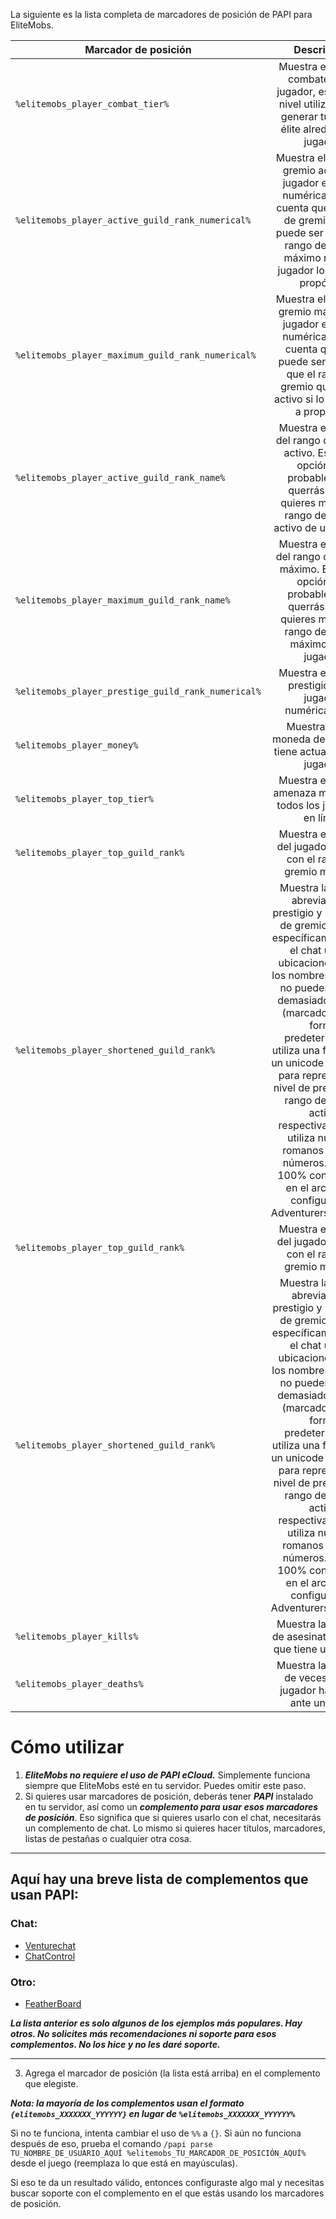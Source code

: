 La siguiente es la lista completa de marcadores de posición de PAPI para EliteMobs.

| Marcador de posición | Descripción |
|-------------|:-----------:|
| `%elitemobs_player_combat_tier%`         |     Muestra el nivel de combate de un jugador, es decir, el nivel utilizado para generar turbas de élite alrededor del jugador.     |
| `%elitemobs_player_active_guild_rank_numerical%`         |     Muestra el rango de gremio activo del jugador en forma numérica. Ten en cuenta que el rango de gremio activo puede ser inferior al rango de gremio máximo real si el jugador lo reduce a propósito.     |
| `%elitemobs_player_maximum_guild_rank_numerical%`         |     Muestra el rango de gremio máximo del jugador en forma numérica. Ten en cuenta que esto puede ser más alto que el rango de gremio que tienen activo si lo redujeron a propósito.     |
| `%elitemobs_player_active_guild_rank_name%`         |     Muestra el nombre del rango de gremio activo. Esta es la opción que probablemente querrás usar si quieres mostrar el rango de gremio activo de un jugador.     |
| `%elitemobs_player_maximum_guild_rank_name%`         |     Muestra el nombre del rango de gremio máximo. Esta es la opción que probablemente querrás usar si quieres mostrar el rango de gremio máximo de un jugador.     |
| `%elitemobs_player_prestige_guild_rank_numerical%`         |     Muestra el nivel de prestigio de un jugador, numéricamente.     |
| `%elitemobs_player_money%`         |     Muestra cuánta moneda de EliteMobs tiene actualmente un jugador.     |
| `%elitemobs_player_top_tier%`         |     Muestra el nivel de amenaza más alto de todos los jugadores en línea.     |
| `%elitemobs_player_top_guild_rank%`         |     Muestra el nombre del jugador en línea con el rango de gremio más alto.     |
| `%elitemobs_player_shortened_guild_rank%`         |     Muestra la versión abreviada del prestigio y los rangos de gremio activos, específicamente para el chat u otras ubicaciones donde los nombres de rango no pueden ocupar demasiado espacio (marcadores). De forma predeterminada, utiliza una flor de lis y un unicode de estrella para representar el nivel de prestigio y el rango de gremio activo respectivamente, y utiliza números romanos para los números. Esto es 100% configurable en el archivo de configuración AdventurersGuild.yml.     |
| `%elitemobs_player_top_guild_rank%`         |     Muestra el nombre del jugador en línea con el rango de gremio más alto.     |
| `%elitemobs_player_shortened_guild_rank%`         |     Muestra la versión abreviada del prestigio y los rangos de gremio activos, específicamente para el chat u otras ubicaciones donde los nombres de rango no pueden ocupar demasiado espacio (marcadores). De forma predeterminada, utiliza una flor de lis y un unicode de estrella para representar el nivel de prestigio y el rango de gremio activo respectivamente, y utiliza números romanos para los números. Esto es 100% configurable en el archivo de configuración AdventurersGuild.yml.     |
| `%elitemobs_player_kills%`         |     Muestra la cantidad de asesinatos de élite que tiene un jugador.     |
| `%elitemobs_player_deaths%`         |     Muestra la cantidad de veces que un jugador ha muerto ante una élite.     |

# Cómo utilizar

1) ***EliteMobs no requiere el uso de PAPI eCloud.*** Simplemente funciona siempre que EliteMobs esté en tu servidor. Puedes omitir este paso.
2) Si quieres usar marcadores de posición, deberás tener ***PAPI*** instalado en tu servidor, así como un ***complemento para usar esos marcadores de posición***. Eso significa que si quieres usarlo con el chat, necesitarás un complemento de chat. Lo mismo si quieres hacer títulos, marcadores, listas de pestañas o cualquier otra cosa.

-----

## Aquí hay una breve lista de complementos que usan PAPI:
### Chat:
- [Venturechat](https://www.spigotmc.org/resources/venturechat.771/)
- [ChatControl](https://www.spigotmc.org/resources/chatcontrol%E2%84%A2-the-ultimate-chat-plugin-500-000-downloads-1-2-5-1-16-4.271/)
### Otro:
- [FeatherBoard](https://www.spigotmc.org/resources/featherboard.2691/)

***La lista anterior es solo algunos de los ejemplos más populares. Hay otros. No solicites más recomendaciones ni soporte para esos complementos. No los hice y no les daré soporte.***

-----

3) Agrega el marcador de posición (la lista está arriba) en el complemento que elegiste.

***Nota: la mayoría de los complementos usan el formato `{elitemobs_XXXXXXX_YYYYYY}` en lugar de `%elitemobs_XXXXXXX_YYYYYY%`***

Si no te funciona, intenta cambiar el uso de `%%` a `{}`. Si aún no funciona después de eso, prueba el comando `/papi parse TU_NOMBRE_DE_USUARIO_AQUÍ %elitemobs_TU_MARCADOR_DE_POSICIÓN_AQUÍ%` desde el juego (reemplaza lo que está en mayúsculas).

Si eso te da un resultado válido, entonces configuraste algo mal y necesitas buscar soporte con el complemento en el que estás usando los marcadores de posición.


